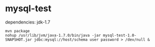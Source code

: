 mysql-test
==========

dependencies: jdk-1.7

    mvn package
    nohup /usr/lib/jvm/java-1.7.0/bin/java -jar mysql-test-1.0-SNAPSHOT.jar jdbc:mysql://host/schema user password > /dev/null &
